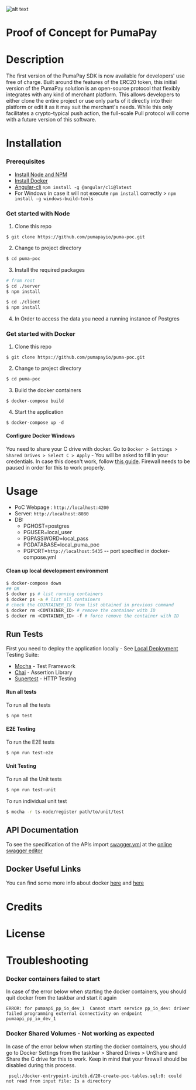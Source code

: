 ![alt text](diagrams/pumapay01.png "PumaPay")


# Proof of Concept for PumaPay

# Description
The first version of the PumaPay SDK is now available for developers' use free of charge. Built around the features of the ERC20 token, this initial version of the PumaPay solution is an open-source protocol that flexibly integrates with any kind of merchant platform. This allows developers to either clone the entire project or use only parts of it directly into their platform or edit it as it may suit the merchant's needs. While this only facilitates a crypto-typical push action, the full-scale Pull protocol will come with a future version of this software.
# Installation

### Prerequisites
* [Install Node and NPM](https://www.npmjs.com/get-npm)
* [Install Docker](https://docs.docker.com/engine/installation/)
* [Angular-cli](https://github.com/angular/angular-cli) `npm install -g @angular/cli@latest`
* For Windows in case it will not execute `npm install` correctly > `npm install -g windows-build-tools`

### Get started with Node
1.  Clone this repo
```git
$ git clone https://github.com/pumapayio/puma-poc.git
```
2.  Change to project directory

```bash
$ cd puma-poc
```
3.  Install the required packages

```bash
# from root
$ cd ./server
$ npm install

$ cd ./client
$ npm install
```
4. In Order to access the data you need a running instance of Postgres 

### Get started with Docker
1.  Clone this repo

```git
$ git clone https://github.com/pumapayio/puma-poc.git
```
2.  Change to project directory

```bash
$ cd puma-poc
```
3.  Build the docker containers

```docker
$ docker-compose build
```
4.  Start the application

```docker
$ docker-compose up -d
```
#### Configure Docker Windows
You need to share your C drive with docker. Go to `Docker > Settings > Shared Drives > Select C > Apply` - You will be asked to fill in your credentials.
In case this doesn't work, follow [this guide](https://blogs.msdn.microsoft.com/stevelasker/2016/06/14/configuring-docker-for-windows-volumes/). Firewall needs to be paused in order for this to work properly.

# Usage 
* PoC Webpage : `http://localhost:4200`
* Server: `http://localhost:8080`
* DB:
    * PGHOST=postgres
    * PGUSER=local_user
    * PGPASSWORD=local_pass
    * PGDATABASE=local_puma_poc
    * PGPORT=`http://localhost:5435` -- port specified in docker-compose.yml

#### Clean up local development environment
```bash
$ docker-compose down
## OR
$ docker ps # list running containers
$ docker ps -a # list all containers
# check the COINTAINER_ID from list obtained in previous command
$ docker rm <CONTAINER_ID> # remove the container with ID
$ docker rm <CONTAINER_ID> -f # force remove the container with ID
```

## Run Tests
First you need to deploy the application locally - See [Local Deployment](#local-deployment)
Testing Suite:

* [Mocha](https://mochajs.org/) - Test Framework
* [Chai](http://www.chaijs.com/) - Assertion Library
* [Supertest](https://github.com/visionmedia/supertest) - HTTP Testing

#### Run all tests
To run all the tests

```bash
$ npm test
```

#### E2E Testing
To run the E2E tests

```bash
$ npm run test-e2e
```

#### Unit Testing
To run all the Unit tests

```bash
$ npm run test-unit
```

To run individual unit test

```bash
$ mocha -r ts-node/register path/to/unit/test
```

## API Documentation
To see the specification of the APIs import [swagger.yml](./swagger.yml) at the [online swagger editor](https://editor.swagger.io)

## Docker Useful Links
You can find some more info about docker [here](https://github.com/wsargent/docker-cheat-sheet) and [here](https://medium.com/statuscode/dockercheatsheet-9730ce03630d)

# Credits 

# License

# Troubleshooting
### Docker containers failed to start
In case of the error below when starting the docker containers, you should quit docker from the taskbar and start it again

```
ERROR: for pumaapi_pp_io_dev_1  Cannot start service pp_io_dev: driver failed programming external connectivity on endpoint pumaapi_pp_io_dev_1
```

### Docker Shared Volumes - Not working as expected
In case of the error below when starting the docker containers, you should go to Docker Settings from the taskbar > Shared Drives > UnShare and Share the C drive for this to work. Keep in mind that your firewall should be disabled during this process.

```
 psql:/docker-entrypoint-initdb.d/20-create-poc-tables.sql:0: could not read from input file: Is a directory
```